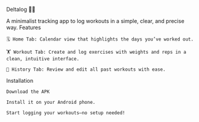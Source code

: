 Deltalog 🏋️‍♂️

A minimalist tracking app to log workouts in a simple, clear, and precise way.
Features

    🗓 Home Tab: Calendar view that highlights the days you’ve worked out.

    🏋️ Workout Tab: Create and log exercises with weights and reps in a clean, intuitive interface.

    📜 History Tab: Review and edit all past workouts with ease.

Installation

    Download the APK

    Install it on your Android phone.

    Start logging your workouts—no setup needed!
